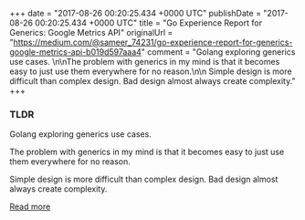 +++
date = "2017-08-26 00:20:25.434 +0000 UTC"
publishDate = "2017-08-26 00:20:25.434 +0000 UTC"
title = "Go Experience Report for Generics: Google Metrics API"
originalUrl = "https://medium.com/@sameer_74231/go-experience-report-for-generics-google-metrics-api-b019d597aaa4"
comment = "Golang exploring generics use cases. \n\nThe problem with generics in my mind is that it becomes easy to just use them everywhere for no reason.\n\n Simple design is more difficult than complex design. Bad design almost always   create complexity."
+++

### TLDR

Golang exploring generics use cases.

The problem with generics in my mind is that it becomes easy to just use them everywhere for no reason.

 Simple design is more difficult than complex design. Bad design almost always   create complexity.

[Read more](https://medium.com/@sameer_74231/go-experience-report-for-generics-google-metrics-api-b019d597aaa4)
